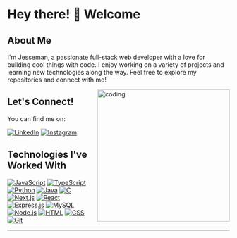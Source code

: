 # Hey there! 👋 Welcome 

## About Me

I'm Jesseman, a passionate full-stack web developer with a love for building cool things with code. I enjoy working on a variety of projects and learning new technologies along the way. Feel free to explore my repositories and connect with me!

<img align="right" alt="coding" width="300" src="[https://tenor.com/view/code-coding-computer-gif-19684211](https://tenor.com/buKVr.gif)">

## Let's Connect!

You can find me on:

[![LinkedIn](https://img.shields.io/badge/LinkedIn-0077B5?style=for-the-badge&logo=linkedin&logoColor=white)](https://www.linkedin.com/in/jesseman-devamirtham-n-93944a278)
[![Instagram](https://img.shields.io/badge/Instagram-E4405F?style=for-the-badge&logo=instagram&logoColor=white)](https://www.instagram.com/jesseman1811)

## Technologies I've Worked With

[![JavaScript](https://img.shields.io/badge/-JavaScript-F7DF1E?style=for-the-badge&logo=javascript&logoColor=black)](#)
[![TypeScript](https://img.shields.io/badge/-TypeScript-3178C6?style=for-the-badge&logo=typescript&logoColor=white)](#)
[![Python](https://img.shields.io/badge/-Python-3776AB?style=for-the-badge&logo=python&logoColor=white)](#)
[![Java](https://img.shields.io/badge/-Java-007396?style=for-the-badge&logo=java&logoColor=white)](#)
[![C](https://img.shields.io/badge/-C-A8B9CC?style=for-the-badge&logo=c&logoColor=white)](#)
[![Next.js](https://img.shields.io/badge/-Next.js-000000?style=for-the-badge&logo=next.js&logoColor=white)](#)
[![React](https://img.shields.io/badge/-React-61DAFB?style=for-the-badge&logo=react&logoColor=black)](#)
[![Express.js](https://img.shields.io/badge/-Express.js-000000?style=for-the-badge&logo=express&logoColor=white)](#)
[![MySQL](https://img.shields.io/badge/-MySQL-4479A1?style=for-the-badge&logo=mysql&logoColor=white)](#)
[![Node.js](https://img.shields.io/badge/-Node.js-339933?style=for-the-badge&logo=node.js&logoColor=white)](#)
[![HTML](https://img.shields.io/badge/-HTML-E34F26?style=for-the-badge&logo=html5&logoColor=white)](#)
[![CSS](https://img.shields.io/badge/-CSS-1572B6?style=for-the-badge&logo=css3&logoColor=white)](#)
[![Git](https://img.shields.io/badge/-Git-F05032?style=for-the-badge&logo=git&logoColor=white)](#)

---
